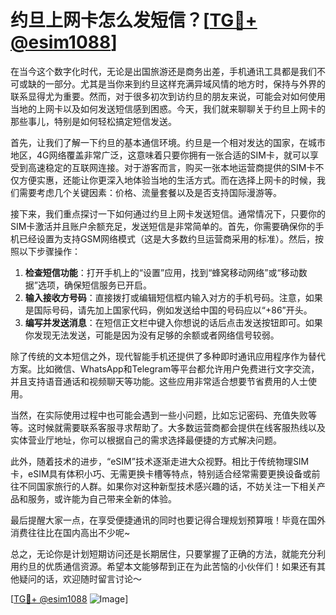 # 约旦上网卡怎么发短信？[[TG💪+ @esim1088](https://t.me/s/esim1088)]

在当今这个数字化时代，无论是出国旅游还是商务出差，手机通讯工具都是我们不可或缺的一部分。尤其是当你来到约旦这样充满异域风情的地方时，保持与外界的联系显得尤为重要。然而，对于很多初次到访约旦的朋友来说，可能会对如何使用当地的上网卡以及如何发送短信感到困惑。今天，我们就来聊聊关于约旦上网卡的那些事儿，特别是如何轻松搞定短信发送。

首先，让我们了解一下约旦的基本通信环境。约旦是一个相对发达的国家，在城市地区，4G网络覆盖非常广泛，这意味着只要你拥有一张合适的SIM卡，就可以享受到高速稳定的互联网连接。对于游客而言，购买一张本地运营商提供的SIM卡不仅方便实惠，还能让你更深入地体验当地的生活方式。而在选择上网卡的时候，我们需要考虑几个关键因素：价格、流量套餐以及是否支持国际漫游等。

接下来，我们重点探讨一下如何通过约旦上网卡发送短信。通常情况下，只要你的SIM卡激活并且账户余额充足，发送短信是非常简单的。首先，你需要确保你的手机已经设置为支持GSM网络模式（这是大多数约旦运营商采用的标准）。然后，按照以下步骤操作：

1. **检查短信功能**：打开手机上的“设置”应用，找到“蜂窝移动网络”或“移动数据”选项，确保短信服务已开启。
2. **输入接收方号码**：直接拨打或编辑短信框内输入对方的手机号码。注意，如果是国际号码，请先加上国家代码，例如发送给中国的号码应以“+86”开头。
3. **编写并发送消息**：在短信正文栏中键入你想说的话后点击发送按钮即可。如果你发现无法发送，可能是因为没有足够的余额或者网络信号较弱。

除了传统的文本短信之外，现代智能手机还提供了多种即时通讯应用程序作为替代方案。比如微信、WhatsApp和Telegram等平台都允许用户免费进行文字交流，并且支持语音通话和视频聊天等功能。这些应用非常适合想要节省费用的人士使用。

当然，在实际使用过程中也可能会遇到一些小问题，比如忘记密码、充值失败等等。这时候就需要联系客服寻求帮助了。大多数运营商都会提供在线客服热线以及实体营业厅地址，你可以根据自己的需求选择最便捷的方式解决问题。

此外，随着技术的进步，“eSIM”技术逐渐走进大众视野。相比于传统物理SIM卡，eSIM具有体积小巧、无需更换卡槽等特点，特别适合经常需要更换设备或前往不同国家旅行的人群。如果你对这种新型技术感兴趣的话，不妨关注一下相关产品和服务，或许能为自己带来全新的体验。

最后提醒大家一点，在享受便捷通讯的同时也要记得合理规划预算哦！毕竟在国外消费往往比在国内高出不少呢~

总之，无论你是计划短期访问还是长期居住，只要掌握了正确的方法，就能充分利用约旦的优质通信资源。希望本文能够帮到正在为此苦恼的小伙伴们！如果还有其他疑问的话，欢迎随时留言讨论～ 

[[TG💪+ @esim1088](https://t.me/s/esim1088) ![Image](https://i.postimg.cc/4NQfJmqS/Snipaste-2025-05-13-00-14-12.png)]